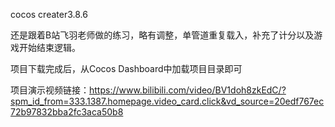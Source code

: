 cocos creater3.8.6

还是跟着B站飞羽老师做的练习，略有调整，单管道重复载入，补充了计分以及游戏开始结束逻辑。

项目下载完成后，从Cocos Dashboard中加载项目目录即可

项目演示视频链接：https://www.bilibili.com/video/BV1doh8zkEdC/?spm_id_from=333.1387.homepage.video_card.click&vd_source=20edf767ec72b97832bba2fc3aca50b8